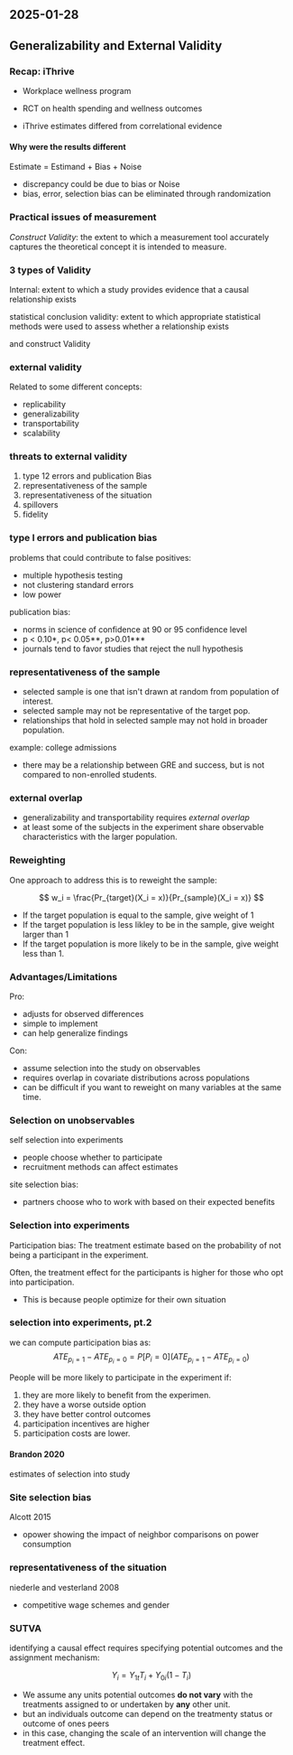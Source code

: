 ## 2025-01-28

## Generalizability and External Validity

### Recap: iThrive

- Workplace wellness program
- RCT on health spending and wellness outcomes

- iThrive estimates differed from correlational evidence

#### Why were the results different

Estimate = Estimand + Bias + Noise

- discrepancy could be due to bias or Noise
- bias, error, selection bias can be eliminated through randomization

### Practical issues of measurement 

*Construct Validity*: the extent to which a measurement tool accurately captures the theoretical concept it is intended to measure.

### 3 types of Validity

Internal: extent to which a study provides evidence that a causal relationship exists

statistical conclusion validity: extent to which appropriate statistical methods were used to assess whether a relationship exists

and construct Validity

### external validity 

Related to some different concepts:
- replicability
- generalizability 
- transportability 
- scalability

### threats to external validity

1. type 12 errors and publication Bias
2. representativeness of the sample
3. representativeness of the situation
4. spillovers
5. fidelity

### type I errors and publication bias 

problems that could contribute to false positives:
- multiple hypothesis testing
- not clustering standard errors
- low power

publication bias:
- norms in science of confidence at 90 or 95 confidence level
- p < 0.10*, p< 0.05**, p>0.01***
- journals tend to favor studies that reject the null hypothesis

### representativeness of the sample

- selected sample is one that isn't drawn at random from population of interest.
- selected sample may not be representative of the target pop.
- relationships that hold in selected sample may not hold in broader population.

example: college admissions
- there may be a relationship between GRE and success, but is not compared to non-enrolled students.

### external overlap

- generalizability and transportability requires *external overlap*
- at least some of the subjects in the experiment share observable characteristics with the larger population.

### Reweighting

One approach to address this is to reweight the sample:

$$
w_i = \frac{Pr_{target}(X_i = x)}{Pr_{sample}(X_i = x)}
$$

- If the target population is equal to the sample, give weight of 1
- If the target population is less likley to be in the sample, give weight larger than 1
- If the target population is more likely to be in the sample, give weight less than 1.

### Advantages/Limitations

Pro:
- adjusts for observed differences
- simple to implement
- can help generalize findings

Con:
- assume selection into the study on observables
- requires overlap in covariate distributions across populations
- can be difficult if you want to reweight on many variables at the same time.

### Selection on **unobservables**

self selection into experiments
- people choose whether to participate
- recruitment methods can affect estimates

site selection bias:
- partners choose who to work with based on their expected benefits

### Selection into experiments

Participation bias: The treatment estimate based on the probability of not being a participant in the experiment.

Often, the treatment effect for the participants is higher for those who opt into participation. 
- This is because people optimize for their own situation

### selection into experiments, pt.2

we can compute participation bias as:
$$
ATE_{p_i = 1} - ATE_{p_i = 0} = P[P_i = 0](ATE_{p_i = 1} - ATE_{p_i = 0})
$$

People will be more likely to participate in the experiment if:
1. they are more likely to benefit from the experimen.
2. they have a worse outside option
3. they have better control outcomes
4. participation incentives are higher 
5. participation costs are lower.

#### Brandon 2020
estimates of selection into study 

### Site selection bias

Alcott 2015
- opower showing the impact of neighbor comparisons on power consumption

### representativeness of the situation

niederle and vesterland 2008
- competitive wage schemes and gender

### SUTVA

identifying a causal effect requires specifying potential outcomes and the assignment mechanism:

$$
Y_i = Y_{1t}T_i + Y_{0i}(1 - T_i)
$$

- We assume any units potential outcomes **do not vary** with the treatments assigned to or undertaken by **any** other unit.  
- but an individuals outcome can depend on the treatmenty status or outcome of ones peers
- in this case, changing the scale of an intervention will change the treatment effect.

